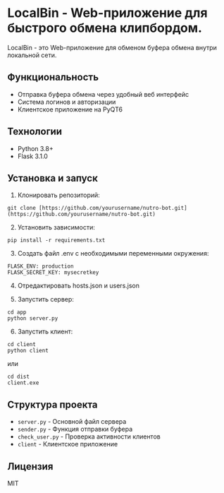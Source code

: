 # LocalBin - Web-приложение для быстрого обмена клипбордом.

LocalBin - это Web-приложение для обменом буфера обмена внутри локальной сети.

## Функциональность

- Отправка буфера обмена через удобный веб интерфейс
- Система логинов и авторизации
- Клиентское приложение на PyQT6

## Технологии

- Python 3.8+
- Flask  3.1.0

## Установка и запуск

1. Клонировать репозиторий:
```
git clone [https://github.com/yourusername/nutro-bot.git](https://github.com/yourusername/nutro-bot.git)
```

2. Установить зависимости:
```
pip install -r requirements.txt
```

3. Создать файл .env с необходимыми переменными окружения:
```
FLASK_ENV: production
FLASK_SECRET_KEY: mysecretkey
```

4. Отредактировать hosts.json и users.json

5. Запустить сервер:
```
cd app
python server.py
```
6. Запустить клиент:
```
cd client
python client
```
или

```
cd dist
client.exe
```

## Структура проекта

- `server.py` - Основной файл сервера
- `sender.py` - Функция отправки буфера
- `check_user.py` - Проверка активности клиентов
- `client` - Клиентское приложение

## Лицензия

MIT 
